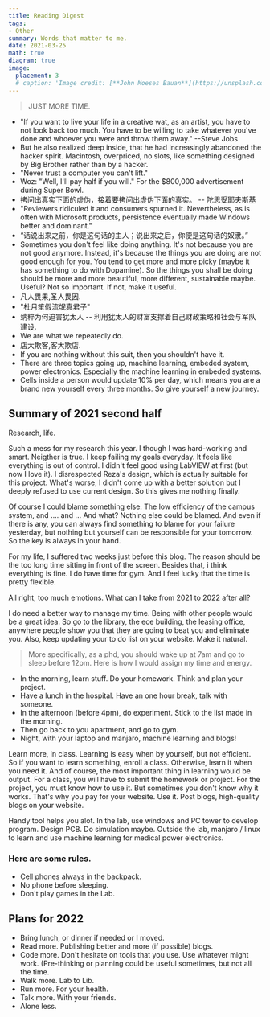 ```yaml
---
title: Reading Digest
tags:
- Other
summary: Words that matter to me. 
date: 2021-03-25
math: true
diagram: true
image:
  placement: 3
  # caption: 'Image credit: [**John Moeses Bauan**](https://unsplash.com/photos/OGZtQF8iC0g)'
---
```

> JUST MORE TIME. 

- "If you want to live your life in a creative wat, as an artist, you have to not look back too much. You have to be willing to take whatever you've done and whoever you were and throw them away." --Steve Jobs
- But he also realized deep inside, that he had increasingly abandoned the hacker spirit. Macintosh, overpriced, no slots, like something designed by Big Brother rather than by a hacker. 
- "Never trust a computer you can't lift."
- Woz: "Well, I'll pay half if you will." For the $800,000 advertisement during Super Bowl.
- 拷问出真实下面的虚伪，接着要拷问出虚伪下面的真实。 -- 陀思妥耶夫斯基
- "Reviewers ridiculed it and consumers spurned it. Nevertheless, as is often with Microsoft products, persistence eventually made Windows better and dominant."
- “话说出来之前，你是这句话的主人；说出来之后，你便是这句话的奴隶。”
- Sometimes you don't feel like doing anything. It's not because you are not good anymore. Instead, it's because the things you are doing are not good enough for you. You tend to get more and more picky (maybe it has something to do with Dopamine). So the things you shall be doing should be more and more beautiful, more different, sustainable maybe. Useful? Not so important. If not, make it useful.
- 凡人畏果,圣人畏因.
- "杜月笙假流氓真君子"
- 纳粹为何迫害犹太人 -- 利用犹太人的财富支撑着自己财政策略和社会与军队建设.
- We are what we repeatedly do. 
- 店大欺客,客大欺店.
- If you are nothing without this suit, then you shouldn't have it. 
- There are three topics going up, machine learning, embeded system, power electronics. Especially the machine learning in embeded systems.
- Cells inside a person would update 10% per day, which means you are a brand new yourself every three months. So give yourself a new journey.

## Summary of 2021 second half
Research, life. 

Such a mess for my research this year. I though I was hard-working and smart. Neigther is true. I keep failing my goals everyday. It feels like everything is out of control. I didn't feel good using LabVIEW at first (but now I love it). I disrespected Reza's design, which is actually suitable for this project. What's worse, I didn't come up with a better solution but I deeply refused to use current design. So this gives me nothing finally. 

Of course I could blame something else. The low efficiency of the campus system, and .... and ... And what? Nothing else could be blamed. And even if there is any, you can always find something to blame for your failure yesterday, but nothing but yourself can be responsible for your tomorrow. So the key is always in your hand. 

For my life, I suffered two weeks just before this blog. The reason should be the too long time sitting in front of the screen. Besides that, i think everything is fine. I do have time for gym. And I feel lucky that the time is pretty flexible. 

All right, too much emotions. What can I take from 2021 to 2022 after all?

I do need a better way to manage my time. Being with other people would be a great idea. So go to the library, the ece building, the leasing office, anywhere people show you that they are going to beat you and eliminate you. Also, keep updating your to do list on your website. Make it natural. 
> More specifically, as a phd, you should wake up at 7am and go to sleep before 12pm. Here is how I would assign my time and energy. 
- In the morning, learn stuff. Do your homework. Think and plan your project. 
- Have a lunch in the hospital. Have an one hour break, talk with someone. 
- In the afternoon (before 4pm), do experiment. Stick to the list made in the morning. 
- Then go back to you apartment, and go to gym. 
- Night, with your laptop and manjaro, machine learning and blogs!

Learn more, in class. Learning is easy when by yourself, but not efficient. So if you want to learn something, enroll a class. Otherwise, learn it when you need it. And of course, the most important thing in learning would be output. For a class, you will have to submit the homework or project. For the project, you must know how to use it. But sometimes you don't know why it works. That's why you pay for your website. Use it. Post blogs, high-quality blogs on your website. 

Handy tool helps you alot. In the lab, use windows and PC tower to develop program. Design PCB. Do simulation maybe. Outside the lab, manjaro / linux to learn and use machine learning for medical power electronics. 

### Here are some rules.
- Cell phones always in the backpack. 
- No phone before sleeping. 
- Don't play games in the Lab. 

## Plans for 2022
- Bring lunch, or dinner if needed or I moved.
- Read more. Publishing better and more (if possible) blogs. 
- Code more. Don't hesitate on tools that you use. Use whatever might work. (Pre-thinking or planning could be useful sometimes, but not all the time. 
- Walk more. Lab to Lib. 
- Run more. For your health. 
- Talk more. With your friends. 
- Alone less. 

